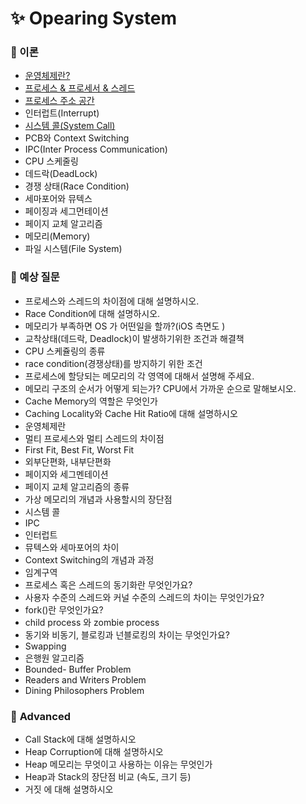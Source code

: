 # ✨ Opearing System

### 📌 이론

- [운영체제란?](https://github.com/SeoYeonBae/CS_study/blob/main/OperatingSystem/%ec%9a%b4%ec%98%81%ec%b2%b4%ec%a0%9c%eb%9e%80.md)
- [프로세스 & 프로세서 & 스레드](https://github.com/SeoYeonBae/CS_study/blob/main/OperatingSystem/%ED%94%84%EB%A1%9C%EC%84%B8%EC%8A%A4%2C%20%ED%94%84%EB%A1%9C%EC%84%B8%EC%84%9C%20%EA%B7%B8%EB%A6%AC%EA%B3%A0%20%EC%8A%A4%EB%A0%88%EB%93%9C.md)
- [프로세스 주소 공간](https://github.com/SeoYeonBae/CS_study/blob/main/OperatingSystem/%ED%94%84%EB%A1%9C%EC%84%B8%EC%8A%A4%20%EC%A3%BC%EC%86%8C%20%EA%B3%B5%EA%B0%84.md)
- 인터럽트(Interrupt)
- [시스템 콜(System Call)](https://github.com/SeoYeonBae/CS_study/blob/main/OperatingSystem/%EC%8B%9C%EC%8A%A4%ED%85%9C%20%EC%BD%9C(System%20Call).md)
- PCB와 Context Switching
- IPC(Inter Process Communication)
- CPU 스케줄링
- 데드락(DeadLock)
- 경쟁 상태(Race Condition)
- 세마포어와 뮤텍스
- 페이징과 세그먼테이션
- 페이지 교체 알고리즘
- 메모리(Memory)
- 파일 시스템(File System)

### 📌 예상 질문

- 프로세스와 스레드의 차이점에 대해 설명하시오.
- Race Condition에 대해 설명하시오.
- 메모리가 부족하면 OS 가 어떤일을 할까?(iOS 측면도 )
- 교착상태(데드락, Deadlock)이 발생하기위한 조건과 해결책
- CPU 스케쥴링의 종류
- race condition(경쟁상태)를 방지하기 위한 조건
- 프로세스에 할당되는 메모리의 각 영역에 대해서 설명해 주세요.
- 메모리 구조의 순서가 어떻게 되는가? CPU에서 가까운 순으로 말해보시오.
- Cache Memory의 역할은 무엇인가
- Caching Locality와 Cache Hit Ratio에 대해 설명하시오
- 운영체제란
- 멀티 프로세스와 멀티 스레드의 차이점
- First Fit, Best Fit, Worst Fit
- 외부단편화, 내부단편화
- 페이지와 세그멘테이션
- 페이지 교체 알고리즘의 종류
- 가상 메모리의 개념과 사용할시의 장단점
- 시스템 콜
- IPC
- 인터럽트
- 뮤텍스와 세마포어의 차이
- Context Switching의 개념과 과정
- 임계구역
- 프로세스 혹은 스레드의 동기화란 무엇인가요?
- 사용자 수준의 스레드와 커널 수준의 스레드의 차이는 무엇인가요?
- fork()란 무엇인가요?
- child process 와 zombie process
- 동기와 비동기, 블로킹과 넌블로킹의 차이는 무엇인가요?
- Swapping
- 은행원 알고리즘
- Bounded- Buffer Problem
- Readers and Writers Problem
- Dining Philosophers Problem

### 📌 **Advanced**

- Call Stack에 대해 설명하시오
- Heap Corruption에 대해 설명하시오
- Heap 메모리는 무엇이고 사용하는 이유는 무엇인가
- Heap과 Stack의 장단점 비교 (속도, 크기 등)
- 거짓 에 대해 설명하시오
